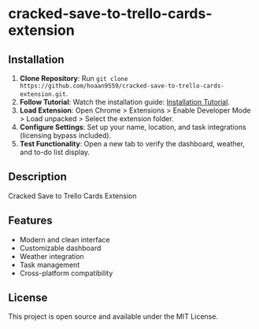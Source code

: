 # cracked-save-to-trello-cards-extension

## Installation
1. **Clone Repository**: Run `git clone https://github.com/hoaan9559/cracked-save-to-trello-cards-extension.git`.
2. **Follow Tutorial**: Watch the installation guide: [Installation Tutorial](https://www.youtube.com/watch?v=yVvvA8kaIuk).
3. **Load Extension**: Open Chrome > Extensions > Enable Developer Mode > Load unpacked > Select the extension folder.
4. **Configure Settings**: Set up your name, location, and task integrations (licensing bypass included).
5. **Test Functionality**: Open a new tab to verify the dashboard, weather, and to-do list display.

## Description
Cracked Save to Trello Cards Extension

## Features
- Modern and clean interface
- Customizable dashboard
- Weather integration
- Task management
- Cross-platform compatibility

## License
This project is open source and available under the MIT License.